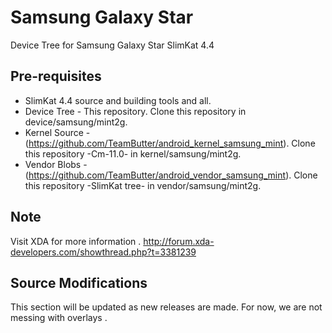 # Samsung Galaxy Star
Device Tree for Samsung Galaxy Star SlimKat 4.4

## Pre-requisites
* SlimKat 4.4 source and building tools and all.
* Device Tree - This repository. Clone this repository in device/samsung/mint2g.
* Kernel Source - (https://github.com/TeamButter/android_kernel_samsung_mint). Clone this repository -Cm-11.0- in kernel/samsung/mint2g.
* Vendor Blobs - (https://github.com/TeamButter/android_vendor_samsung_mint). Clone this repository -SlimKat tree- in vendor/samsung/mint2g.

## Note 
Visit XDA for more information .
http://forum.xda-developers.com/showthread.php?t=3381239

## Source Modifications
This section will be updated as new releases are made.
For now, we are not messing with overlays .

